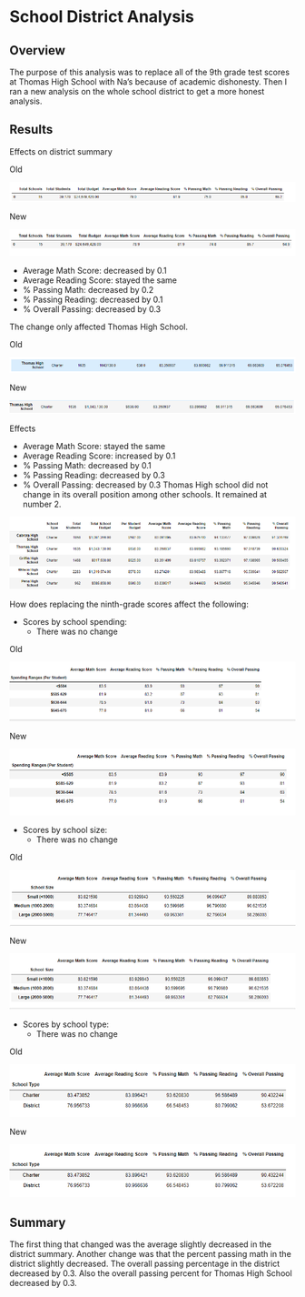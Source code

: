 # School District Analysis
## Overview
The purpose of this analysis was to replace all of the 9th grade test scores at Thomas High School with Na’s because of academic dishonesty. Then I ran a new analysis on the whole school district to get a more honest analysis.
## Results
Effects on district summary

Old

![old_district_summary](Resources/old_district_summary.png)

New

![new_district_analysis](Resources/new_district_analysis.png)

* Average Math Score: decreased by 0.1
* Average Reading Score: stayed the same
* % Passing Math: decreased by 0.2
*  % Passing Reading: decreased by 0.1
* % Overall Passing: decreased by 0.3

The change only affected Thomas High School.

Old

![old_thomas_high_school](Resources/old_thomas_high_school.png)

New

![new_thomas_high_school](Resources/new_thomas_high_school.png)

Effects
*  Average Math Score: stayed the same
* Average Reading Score: increased by 0.1
* % Passing Math: decreased by 0.1
* % Passing Reading: decreased by 0.3
* % Overall Passing: decreased by 0.3
Thomas High school did not change in its overall position among other schools. It remained at number 2.

![thomas_new](Resources/thomas_new.png)

How does replacing the ninth-grade scores affect the following:
* Scores by school spending:
  * There was no change

Old

![old_school_spending](Resources/old_school_spending.png)

New

![school_spending_new](Resources/school_spending_new.png)

* Scores by school size:
  * There was no change

Old

![school_size_old](Resources/school_size_old.png)

New

![school_size_new](Resources/school_size_new.png)

* Scores by school type:
  * There was no change

Old

![school_type_old](Resources/school_type_old.png)

New

![school_type_new](Resources/school_type_new.png)

## Summary
The first thing that changed was the average slightly decreased in the district summary. Another change was that the percent passing math in the district slightly decreased.  The overall passing percentage in the district decreased by 0.3. Also the overall passing percent for Thomas High School decreased by 0.3. 
